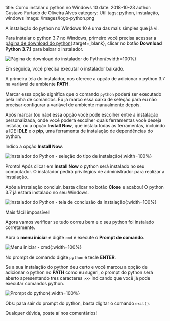 title: Como instalar o python no Windows 10
date: 2018-10-23
author: Gustavo Furtado de Oliveira Alves
category: Util
tags: python, instalação, windows
image: /images/logo-python.png

A instalação do python no Windows 10 é uma das mais simples que já vi.

Para instalar o python 3.7 no Windows,
primeiro você precisa acessar a [página de download do python](https://www.python.org/downloads/){:target=\_blank},
clicar no botão **Download Python 3.7.1** para baixar o instalador.

![Página de download do instalador do Python](/images/como-instalar-python-no-windows-10/pagina-de-download-do-python.png){:width=100%}

Em seguida, você precisa executar o instalador baixado.

A primeira tela do instalador, nos oferece a opção de adicionar o python 3.7 na variável de ambiente **PATH**.

Marcar essa opção significa que o comando `python` poderá ser
executado pela linha de comandos.
Eu já marco essa caixa de seleção para eu não precisar configurar
a variável de ambiente manualmente depois.

Após marcar (ou não) essa opção você pode escolher entre
a instalação personalizada, onde você poderá escolher
quais ferramentas você deseja instalar, ou a opção **Install Now**,
que instala todas as ferramentas, incluindo a IDE **IDLE** e o **pip**, uma ferramenta de instalação de dependências do python.

Indico a opção **Install Now**.

![Instalador do Python - seleção do tipo de instalação](/images/como-instalar-python-no-windows-10/instalador-python-01-selecao-do-tipo-de-instalacao.png){:width=100%}

Pronto! Após clicar em **Install Now** o python será instalado no seu computador.
O instalador pedirá privilégios de administrador para realizar a instalação..

Após a instalação concluir, basta clicar no botão **Close** e acabou!
O python 3.7 já estará instalado no seu Windows.

![Instalador do Python - tela de conclusão da instalação](/images/como-instalar-python-no-windows-10/instalador-python-02-conclusao-da-instalacao.png){:width=100%}

Mais fácil impossível!

Agora vamos verificar se tudo correu bem e o seu python foi instalado corretamente.

Abra o **menu iniciar** e digite `cmd` e execute o **Prompt de comando**.

![Menu iniciar - cmd](/images/como-instalar-python-no-windows-10/menu-iniciar-cmd.png){:width=100%}

No prompt de comando digite `python` e tecle **ENTER**.

Se a sua instalação do python deu certo e você marcou a opção de adicionar o python no **PATH** como eu sugeri,
o prompt do python será aberto apresentando tres caracteres `>>>` indicando que você já pode executar comandos python.

![Prompt do python](/images/como-instalar-python-no-windows-10/prompt-python.png){:width=100%}

Obs: para sair do prompt do python, basta digitar o comando `exit()`.

Qualquer dúvida, poste aí nos comentários!
